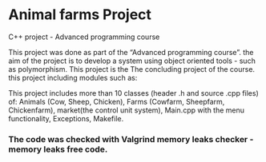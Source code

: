 

# Animal farms Project 
 C++ project - Advanced programming course

This project was done as part of the “Advanced programming course”.
the aim of the project is to develop a system using object oriented tools - such as polymorphism.
This project is the The concluding project of the course.
this project including modules such as:

This project includes more than 10 classes (header .h and source .cpp files) of:
Animals (Cow, Sheep, Chicken), Farms (Cowfarm, Sheepfarm, Chickenfarm), market(the control unit system),
Main.cpp with the menu functionality, Exceptions, Makefile.

### The code was checked with Valgrind memory leaks checker - memory leaks free code.
